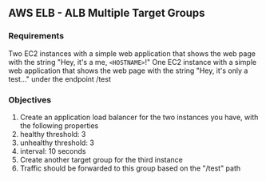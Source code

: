## AWS ELB - ALB Multiple Target Groups

### Requirements                   

Two EC2 instances with a simple web application that shows the web page with the string "Hey, it's a me, `<HOSTNAME>`!"
One EC2 instance with a simple web application that shows the web page with the string "Hey, it's only a test..." under the endpoint /test

### Objectives

1. Create an application load balancer for the two instances you have, with the following properties
  1. healthy threshold: 3
  2. unhealthy threshold: 3
  3. interval: 10 seconds
2. Create another target group for the third instance
  1. Traffic should be forwarded to this group based on the "/test" path
